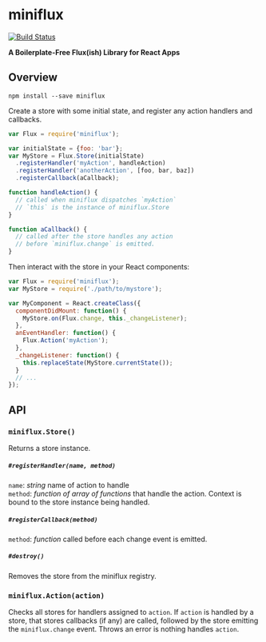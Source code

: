 miniflux
========

[![Build Status](https://travis-ci.org/dfrnswrth/miniflux.svg?branch=master)](https://travis-ci.org/dfrnswrth/miniflux)

**A Boilerplate-Free Flux(ish) Library for React Apps**

Overview
--------

`npm install --save miniflux`

Create a store with some initial state, and register any action handlers and callbacks.

```js
var Flux = require('miniflux');

var initialState = {foo: 'bar'};
var MyStore = Flux.Store(initialState)
  .registerHandler('myAction', handleAction)
  .registerHandler('anotherAction', [foo, bar, baz])
  .registerCallback(aCallback);

function handleAction() {
  // called when miniflux dispatches `myAction`
  // `this` is the instance of miniflux.Store
}

function aCallback() {
  // called after the store handles any action
  // before `miniflux.change` is emitted.
}
```

Then interact with the store in your React components:

```js
var Flux = require('miniflux');
var MyStore = require('./path/to/mystore');

var MyComponent = React.createClass({
  componentDidMount: function() {
    MyStore.on(Flux.change, this._changeListener);
  },
  anEventHandler: function() {
    Flux.Action('myAction');
  },
  _changeListener: function() {
    this.replaceState(MyStore.currentState());
  }
  // ...
});
```

API
---

### `miniflux.Store()`
Returns a store instance.
##### `#registerHandler(name, method)`
`name`: *string* name of action to handle    
`method`: *function of array of functions* that handle the action. Context is bound to the store instance being handled.

##### `#registerCallback(method)`
`method`: *function* called before each change event is emitted.

##### `#destroy()`
Removes the store from the miniflux registry.

### `miniflux.Action(action)`
Checks all stores for handlers assigned to `action`. If `action` is handled by a store, that stores callbacks (if any) are called, followed by the store emitting the `miniflux.change` event. Throws an error is nothing handles `action`.




